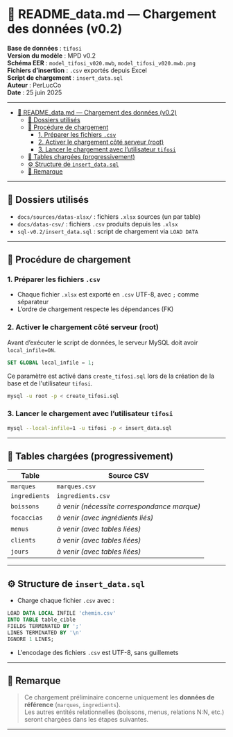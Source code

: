# 🧪 README_data.md — Chargement des données (v0.2)

**Base de données** : `tifosi`  
**Version du modèle** : MPD v0.2  
**Schéma EER** : `model_tifosi_v020.mwb`, `model_tifosi_v020.mwb.png`  
**Fichiers d’insertion** : `.csv` exportés depuis Excel  
**Script de chargement** : `insert_data.sql`  
**Auteur** : PerLucCo  
**Date** : 25 juin 2025

---

- [🧪 README\_data.md — Chargement des données (v0.2)](#-readme_datamd--chargement-des-données-v02)
  - [📂 Dossiers utilisés](#-dossiers-utilisés)
  - [🔁 Procédure de chargement](#-procédure-de-chargement)
    - [1. Préparer les fichiers `.csv`](#1-préparer-les-fichiers-csv)
    - [2. Activer le chargement côté serveur (root)](#2-activer-le-chargement-côté-serveur-root)
    - [3. Lancer le chargement avec l’utilisateur `tifosi`](#3-lancer-le-chargement-avec-lutilisateur-tifosi)
  - [🧩 Tables chargées (progressivement)](#-tables-chargées-progressivement)
  - [⚙️ Structure de `insert_data.sql`](#️-structure-de-insert_datasql)
  - [📎 Remarque](#-remarque)

---

## 📂 Dossiers utilisés

- `docs/sources/datas-xlsx/` : fichiers `.xlsx` sources (un par table)
- `docs/datas-csv/` : fichiers `.csv` produits depuis les `.xlsx`
- `sql-v0.2/insert_data.sql` : script de chargement via `LOAD DATA`

---

## 🔁 Procédure de chargement

### 1. Préparer les fichiers `.csv`

- Chaque fichier `.xlsx` est exporté en `.csv` UTF-8, avec `;` comme séparateur
- L’ordre de chargement respecte les dépendances (FK)

### 2. Activer le chargement côté serveur (root)

Avant d’exécuter le script de données, le serveur MySQL doit avoir `local_infile=ON`.  

```sql
SET GLOBAL local_infile = 1;
```

Ce paramètre est activé dans `create_tifosi.sql` lors de la création de la base et de l'utilisateur `tifosi`.

```bash
mysql -u root -p < create_tifosi.sql
```

### 3. Lancer le chargement avec l’utilisateur `tifosi`

```bash
mysql --local-infile=1 -u tifosi -p < insert_data.sql
```

---

## 🧩 Tables chargées (progressivement)

| Table        | Source CSV                                  |
|--------------|---------------------------------------------|
| `marques`    | `marques.csv`                               |
| `ingredients`| `ingredients.csv`                           |
| `boissons`   | _à venir (nécessite correspondance marque)_ |
| `focaccias`  | _à venir (avec ingrédients liés)_           |
| `menus`      | _à venir (avec tables liées)_               |
| `clients`    | _à venir (avec tables liées)_               |
| `jours`      | _à venir (avec tables liées)_               |

---

## ⚙️ Structure de `insert_data.sql`

- Charge chaque fichier `.csv` avec :

```sql
LOAD DATA LOCAL INFILE 'chemin.csv'
INTO TABLE table_cible
FIELDS TERMINATED BY ';'
LINES TERMINATED BY '\n'
IGNORE 1 LINES;
```

- L'encodage des fichiers `.csv` est UTF-8, sans guillemets

---

## 📎 Remarque

> Ce chargement préliminaire concerne uniquement les **données de référence** (`marques`, `ingredients`).  
> Les autres entités relationnelles (boissons, menus, relations N:N, etc.) seront chargées dans les étapes suivantes.

---
